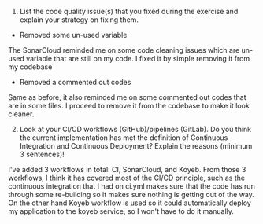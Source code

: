 1. List the code quality issue(s) that you fixed during the exercise and explain your strategy on fixing them.

- Removed some un-used variable

The SonarCloud reminded me on some code cleaning issues which are un-used variable that are still on my code.
I fixed it by simple removing it from my codebase

- Removed a commented out codes

Same as before, it also reminded me on some commented out codes that are in some files. I proceed to remove it from the codebase to make it look cleaner.


2. Look at your CI/CD workflows (GitHub)/pipelines (GitLab). Do you think the current implementation has met the definition of Continuous Integration and Continuous Deployment? Explain the reasons (minimum 3 sentences)!

I've added 3 workflows in total: CI, SonarCloud, and Koyeb.
From those 3 workflows, I think it has covered most of the CI/CD principle, such as the continuous
integration that I had on ci.yml makes sure that the code has run through some re-building so it makes sure nothing
is getting out of the way. On the other hand Koyeb workflow is used so it could automatically deploy my application
to the koyeb service, so I won't have to do it manually.